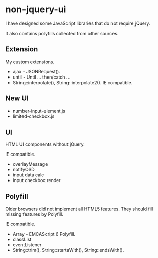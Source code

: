 # non-jquery-ui

I have designed some JavaScript libraries that do not require jQuery.

It also contains polyfills collected from other sources.

## Extension

My custom extensions.

* ajax - JSONRequest().
* until - Until ... then/catch ...
* String::interpolate(), String::interpolate2(). IE compatible.

## New UI

* number-input-element.js
* limited-checkbox.js

## UI

HTML UI components without jQuery. 

IE compatible.

* overlayMessage
* notifyOSD
* input data calc
* input checkbox render

## Polyfill

Older browsers did not implement all HTML5 features.
They should fill missing features by Polyfill. 

IE compatible.

* Array - EMCAScript 6 Polyfill.
* classList
* eventListener
* String::trim(), String::startsWith(), String::endsWith().